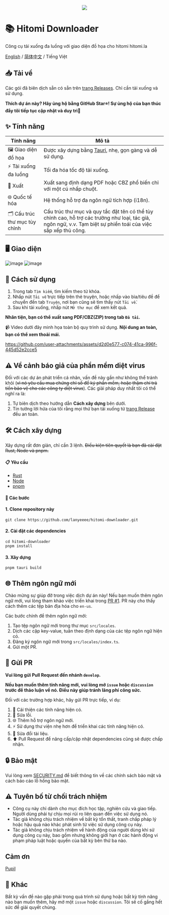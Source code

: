<p align="center">
    <img src="https://github.com/user-attachments/assets/efd0470a-f5cb-4c1d-a0c3-3f5c39113933" style="align-self: center"/>
</p>


# 📚 Hitomi Downloader

Công cụ tải xuống đa luồng với giao diện đồ họa cho hitomi hitomi.la

[English](./README.md) / [简体中文](./README.zh-CN.md) / Tiếng Việt

## 📥 Tải về

Các gói đã biên dịch sẵn có sẵn trên [trang Releases](https://github.com/lanyeeee/hitomi-downloader/releases). Chỉ cần tải xuống và sử dụng.

**Thích dự án này? Hãy ủng hộ bằng GitHub Star⭐! Sự ủng hộ của bạn thúc đẩy tôi tiếp tục cập nhật và duy trì🙏**

## ✨ Tính năng

| Tính năng                      | Mô tả                                                        |
| ------------------------------ | ------------------------------------------------------------ |
| 🖼️ Giao diện đồ họa            | Được xây dựng bằng [Tauri](https://v2.tauri.app/start/), nhẹ, gọn gàng và dễ sử dụng. |
| ⚡ Tải xuống đa luồng          | Tối đa hóa tốc độ tải xuống.                                |
| 📂 Xuất                        | Xuất sang định dạng PDF hoặc CBZ phổ biến chỉ với một cú nhấp chuột. |
| 🌐 Quốc tế hóa                 | Hệ thống hỗ trợ đa ngôn ngữ tích hợp (i18n).                |
| 🗂️ Cấu trúc thư mục tùy chỉnh | Cấu trúc thư mục và quy tắc đặt tên có thể tùy chỉnh cao, hỗ trợ các trường như loại, tác giả, ngôn ngữ, v.v. Tạm biệt sự phiền toái của việc sắp xếp thủ công. |

## 🖥️ Giao diện

![image](https://github.com/user-attachments/assets/fd93fd2f-db16-43b6-86cf-aa643eb572c8)
![image](https://github.com/user-attachments/assets/81a859f2-2a06-4eca-b45f-4f6555cc62c0)


## 📖 Cách sử dụng

1.  Trong tab `Tìm kiếm`, tìm kiếm theo từ khóa.
2.  Nhấp nút `Tải về` trực tiếp trên thẻ truyện, hoặc nhấp vào bìa/tiêu đề để chuyển đến tab `Truyện`, nơi bạn cũng sẽ tìm thấy nút `Tải về`.
3.  Sau khi tải xuống, nhấp nút `Mở thư mục` để xem kết quả.

**Nhân tiện, bạn có thể xuất sang PDF/CBZ(ZIP) trong tab `Đã tải`.**

📹 Video dưới đây minh họa toàn bộ quy trình sử dụng. **Nội dung an toàn, bạn có thể xem thoải mái.**

https://github.com/user-attachments/assets/d2d0e577-c074-41ca-996f-445d52e2cce5



## ⚠️ Về cảnh báo giả của phần mềm diệt virus

Đối với các dự án phát triển cá nhân, vấn đề này gần như không thể tránh khỏi (~~vì nó yêu cầu mua chứng chỉ số để ký phần mềm, hoặc thậm chí trả tiền bảo vệ cho các công ty diệt virus~~).
Các giải pháp duy nhất tôi có thể nghĩ ra là:

1.  Tự biên dịch theo hướng dẫn **Cách xây dựng** bên dưới.
2.  Tin tưởng lời hứa của tôi rằng mọi thứ bạn tải xuống từ [trang Release](https://github.com/lanyeeee/hitomi-downloader/releases) đều an toàn.

## 🛠️ Cách xây dựng

Xây dựng rất đơn giản, chỉ cần 3 lệnh.
~~Điều kiện tiên quyết là bạn đã cài đặt Rust, Node và pnpm.~~

#### 📋 Yêu cầu

-   [Rust](https://www.rust-lang.org/tools/install)
-   [Node](https://nodejs.org/en)
-   [pnpm](https://pnpm.io/installation)

#### 📝 Các bước

#### 1. Clone repository này

```
git clone https://github.com/lanyeeee/hitomi-downloader.git
```

#### 2. Cài đặt các dependencies

```
cd hitomi-downloader
pnpm install
```

#### 3. Xây dựng

```
pnpm tauri build
```

## 🌐 Thêm ngôn ngữ mới

Chào mừng sự giúp đỡ trong việc dịch dự án này! Nếu bạn muốn thêm ngôn ngữ mới, vui lòng tham khảo việc triển khai trong [PR #1](https://github.com/lanyeeee/hitomi-downloader/pull/1). PR này cho thấy cách thêm các tệp bản địa hóa cho `en-us`.

Các bước chính để thêm ngôn ngữ mới:

1.  Tạo tệp ngôn ngữ mới trong thư mục `src/locales`.
2.  Dịch các cặp key-value, tuân theo định dạng của các tệp ngôn ngữ hiện có.
3.  Đăng ký ngôn ngữ mới trong `src/locales/index.ts`.
4.  Gửi một PR.

## 🤝 Gửi PR

**Vui lòng gửi Pull Request đến nhánh `develop`.**

**Nếu bạn muốn thêm tính năng mới, vui lòng mở `issue` hoặc `discussion` trước để thảo luận về nó. Điều này giúp tránh lãng phí công sức.**

Đối với các trường hợp khác, hãy gửi PR trực tiếp, ví dụ:

1.  🔧 Cải thiện các tính năng hiện có.
2.  🐛 Sửa lỗi.
3.  🌐 Thêm hỗ trợ ngôn ngữ mới.
4.  ⚡ Sử dụng thư viện nhẹ hơn để triển khai các tính năng hiện có.
5.  📝 Sửa đổi tài liệu.
6.  ⬆️  Pull Request để nâng cấp/cập nhật dependencies cũng sẽ được chấp nhận.

## 🔒 Bảo mật

Vui lòng xem [SECURITY.md](./SECURITY.md) để biết thông tin về các chính sách bảo mật và cách báo cáo lỗ hổng bảo mật.

## ⚠️ Tuyên bố từ chối trách nhiệm

-   Công cụ này chỉ dành cho mục đích học tập, nghiên cứu và giao tiếp. Người dùng phải tự chịu mọi rủi ro liên quan đến việc sử dụng nó.
-   Tác giả không chịu trách nhiệm về bất kỳ tổn thất, tranh chấp pháp lý hoặc hậu quả nào khác phát sinh từ việc sử dụng công cụ này.
-   Tác giả không chịu trách nhiệm về hành động của người dùng khi sử dụng công cụ này, bao gồm nhưng không giới hạn ở các hành động vi phạm pháp luật hoặc quyền của bất kỳ bên thứ ba nào.

## Cảm ơn

[Pupil](https://github.com/tom5079/Pupil)

## 💬 Khác

Bất kỳ vấn đề nào gặp phải trong quá trình sử dụng hoặc bất kỳ tính năng nào bạn muốn thêm, hãy mở một `issue` hoặc `discussion`. Tôi sẽ cố gắng hết sức để giải quyết chúng.
